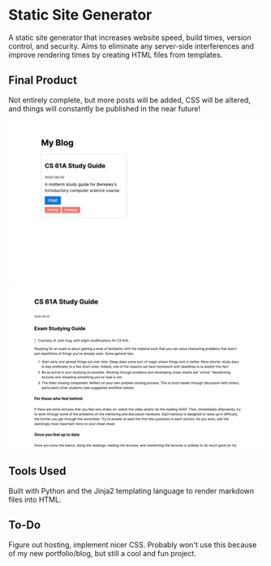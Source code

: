 # Static Site Generator

A static site generator that increases website speed, build times, version control, and security. Aims to eliminate any server-side interferences and improve rendering times by creating HTML files from templates.


## Final Product

Not entirely complete, but more posts will be added, CSS will be altered, and things will constantly be published in the near future!

![one](https://github.com/aravwatwani/static-site-generator/blob/master/description-img/1.png)
![two](https://github.com/aravwatwani/static-site-generator/blob/master/description-img/2.png)


## Tools Used

Built with Python and the Jinja2 templating language to render markdown files into HTML.

## To-Do

Figure out hosting, implement nicer CSS. Probably won't use this because of my new portfolio/blog, but still a cool and fun project.
